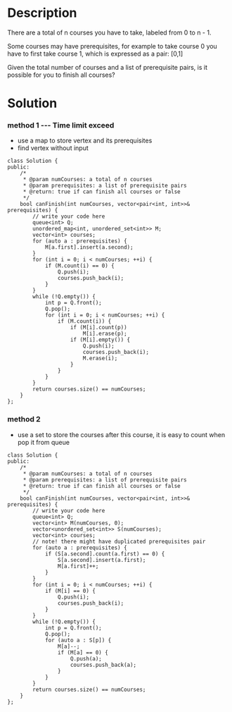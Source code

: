 # Description

There are a total of n courses you have to take, labeled from 0 to n - 1.

Some courses may have prerequisites, for example to take course 0 you have to first take course 1, which is expressed as a pair: [0,1]

Given the total number of courses and a list of prerequisite pairs, is it possible for you to finish all courses?

# Solution

### method 1 --- Time limit exceed
- use a map to store vertex and its prerequisites
- find vertex without input
```
class Solution {
public:
    /*
     * @param numCourses: a total of n courses
     * @param prerequisites: a list of prerequisite pairs
     * @return: true if can finish all courses or false
     */
    bool canFinish(int numCourses, vector<pair<int, int>>& prerequisites) {
        // write your code here
        queue<int> Q;
        unordered_map<int, unordered_set<int>> M;
        vector<int> courses;
        for (auto a : prerequisites) {
            M[a.first].insert(a.second);
        }
        for (int i = 0; i < numCourses; ++i) {
            if (M.count(i) == 0) {
                Q.push(i);
                courses.push_back(i);
            }
        }
        while (!Q.empty()) {
            int p = Q.front();
            Q.pop();
            for (int i = 0; i < numCourses; ++i) {
                if (M.count(i)) {
                    if (M[i].count(p))
                        M[i].erase(p);
                    if (M[i].empty()) {
                        Q.push(i);
                        courses.push_back(i);
                        M.erase(i);
                    }
                }
            }
        }
        return courses.size() == numCourses;
    }
};
```

### method 2

- use a set to store the courses after this course, it is easy to count when pop it from queue
```
class Solution {
public:
    /*
     * @param numCourses: a total of n courses
     * @param prerequisites: a list of prerequisite pairs
     * @return: true if can finish all courses or false
     */
    bool canFinish(int numCourses, vector<pair<int, int>>& prerequisites) {
        // write your code here
        queue<int> Q;
        vector<int> M(numCourses, 0);
        vector<unordered_set<int>> S(numCourses);
        vector<int> courses;
        // note! there might have duplicated prerequisites pair
        for (auto a : prerequisites) {
            if (S[a.second].count(a.first) == 0) {
                S[a.second].insert(a.first);
                M[a.first]++;
            }
        }
        for (int i = 0; i < numCourses; ++i) {
            if (M[i] == 0) {
                Q.push(i);
                courses.push_back(i);
            }
        }
        while (!Q.empty()) {
            int p = Q.front();
            Q.pop();
            for (auto a : S[p]) {
                M[a]--;
                if (M[a] == 0) {
                    Q.push(a);
                    courses.push_back(a);
                }
            }
        }
        return courses.size() == numCourses;
    }
};
```
